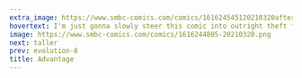 ```yaml
---
extra_image: https://www.smbc-comics.com/comics/161624545120210320after.png
hovertext: I'm just gonna slowly steer this comic into outright theft from Bill Watterson.
image: https://www.smbc-comics.com/comics/1616244805-20210320.png
next: taller
prev: evolution-8
title: Advantage
---
```

